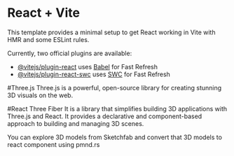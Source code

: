 # React + Vite

This template provides a minimal setup to get React working in Vite with HMR and some ESLint rules.

Currently, two official plugins are available:

- [@vitejs/plugin-react](https://github.com/vitejs/vite-plugin-react/blob/main/packages/plugin-react/README.md) uses [Babel](https://babeljs.io/) for Fast Refresh
- [@vitejs/plugin-react-swc](https://github.com/vitejs/vite-plugin-react-swc) uses [SWC](https://swc.rs/) for Fast Refresh


#Three.js
Three.js is a powerful, open-source library for creating stunning 3D visuals on the web.

#React Three Fiber
It is a library that simplifies building 3D applications with Three.js and React. It provides a declarative and component-based approach to building and managing 3D scenes.

You can explore 3D models from Sketchfab and convert that 3D models to react component using pmnd.rs
